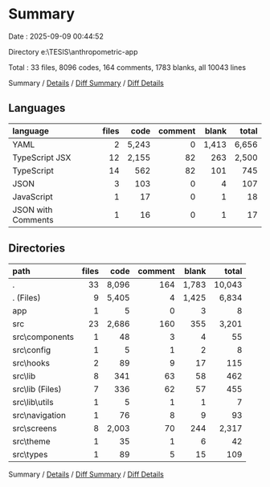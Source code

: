 # Summary

Date : 2025-09-09 00:44:52

Directory e:\\TESIS\\anthropometric-app

Total : 33 files,  8096 codes, 164 comments, 1783 blanks, all 10043 lines

Summary / [Details](details.md) / [Diff Summary](diff.md) / [Diff Details](diff-details.md)

## Languages
| language | files | code | comment | blank | total |
| :--- | ---: | ---: | ---: | ---: | ---: |
| YAML | 2 | 5,243 | 0 | 1,413 | 6,656 |
| TypeScript JSX | 12 | 2,155 | 82 | 263 | 2,500 |
| TypeScript | 14 | 562 | 82 | 101 | 745 |
| JSON | 3 | 103 | 0 | 4 | 107 |
| JavaScript | 1 | 17 | 0 | 1 | 18 |
| JSON with Comments | 1 | 16 | 0 | 1 | 17 |

## Directories
| path | files | code | comment | blank | total |
| :--- | ---: | ---: | ---: | ---: | ---: |
| . | 33 | 8,096 | 164 | 1,783 | 10,043 |
| . (Files) | 9 | 5,405 | 4 | 1,425 | 6,834 |
| app | 1 | 5 | 0 | 3 | 8 |
| src | 23 | 2,686 | 160 | 355 | 3,201 |
| src\\components | 1 | 48 | 3 | 4 | 55 |
| src\\config | 1 | 5 | 1 | 2 | 8 |
| src\\hooks | 2 | 89 | 9 | 17 | 115 |
| src\\lib | 8 | 341 | 63 | 58 | 462 |
| src\\lib (Files) | 7 | 336 | 62 | 57 | 455 |
| src\\lib\\utils | 1 | 5 | 1 | 1 | 7 |
| src\\navigation | 1 | 76 | 8 | 9 | 93 |
| src\\screens | 8 | 2,003 | 70 | 244 | 2,317 |
| src\\theme | 1 | 35 | 1 | 6 | 42 |
| src\\types | 1 | 89 | 5 | 15 | 109 |

Summary / [Details](details.md) / [Diff Summary](diff.md) / [Diff Details](diff-details.md)